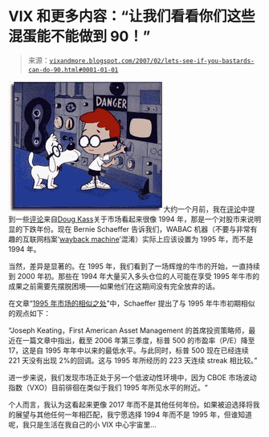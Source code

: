 <!--yml

分类：未分类

日期：2024-05-18 15:57:34

-->

# VIX 和更多内容：“让我们看看你们这些混蛋能不能做到 90！”

> 来源：[`vixandmore.blogspot.com/2007/02/lets-see-if-you-bastards-can-do-90.html#0001-01-01`](http://vixandmore.blogspot.com/2007/02/lets-see-if-you-bastards-can-do-90.html#0001-01-01)

![](img/bc046b41078122ecfe6b1f22ced7d3c4.png)大约一个月前，我在[评论](http://vixandmore.blogspot.com/2007/01/apropos-of-recent-discussion-about.html)中提到一些[评论](http://www.thestreet.com/_tscana/markets/activetraderupdate/10334755.html)来自[Doug Kass](http://www.seabreezepartners.net/team.asp)关于市场看起来很像 1994 年，那是一个对股市来说明显的下跌年份。现在 Bernie Schaeffer 告诉我们，WABAC 机器（不要与非常有趣的互联网档案‘[wayback machine](http://www.archive.org/web/web.php)’混淆）实际上应该设置为 1995 年，而不是 1994 年。

当然，差异是显著的。在 1995 年，我们看到了一场辉煌的牛市的开始，一直持续到 2000 年初。那些在 1994 年大量买入多头仓位的人可能在享受 1995 年牛市的成果之前需要先摆脱困境——如果他们在这期间没有完全放弃的话。

在文章“[1995 年市场的相似之处](http://www.schaeffersresearch.com/plus/bgscommentary.aspx?click=home&ID=18434)”中，Schaeffer 提出了与 1995 年牛市初期相似的观点如下：

“Joseph Keating，First American Asset Management 的首席投资策略师，最近在一篇文章中指出，截至 2006 年第三季度，标普 500 的市盈率（P/E）降至 17，这是自 1995 年年中以来的最低水平。与此同时，标普 500 现在已经连续 221 天没有出现 2%的回调。这与 1995 年所经历的 223 天连续 streak 相比较。”

进一步来说，我们发现市场正处于另一个低波动性环境中，因为 CBOE 市场波动指数（VXO）目前徘徊在类似于我们 1995 年所见水平的附近。“

个人而言，我认为这看起来更像 2017 年而不是其他任何年份。如果被迫选择将我的展望与其他任何一年相匹配，我宁愿选择 1994 年而不是 1995 年，但谁知道呢，我只是生活在我自己的小 VIX 中心宇宙里…
